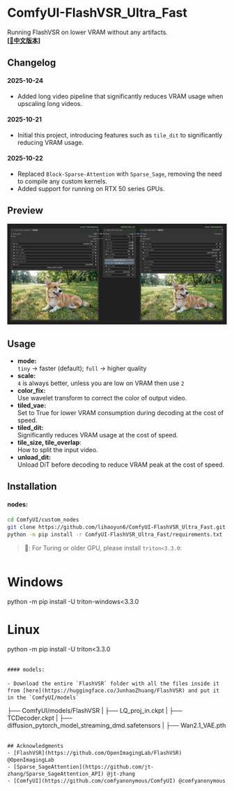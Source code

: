 # ComfyUI-FlashVSR_Ultra_Fast
Running FlashVSR on lower VRAM without any artifacts.   
**[[📃中文版本](./README_zh.md)]**

## Changelog
#### 2025-10-24
- Added long video pipeline that significantly reduces VRAM usage when upscaling long videos.

#### 2025-10-21
- Initial this project, introducing features such as `tile_dit` to significantly reducing VRAM usage.  

#### 2025-10-22
- Replaced `Block-Sparse-Attention` with `Sparse_Sage`, removing the need to compile any custom kernels.  
- Added support for running on RTX 50 series GPUs.

## Preview
![](./img/preview.jpg)

## Usage
- **mode:**  
`tiny` -> faster (default); `full` -> higher quality  
- **scale:**  
`4` is always better, unless you are low on VRAM then use `2`    
- **color_fix:**  
Use wavelet transform to correct the color of output video.  
- **tiled_vae:**  
Set to True for lower VRAM consumption during decoding at the cost of speed.  
- **tiled_dit:**  
Significantly reduces VRAM usage at the cost of speed.
- **tile\_size, tile\_overlap**:  
How to split the input video.  
- **unload_dit:**  
Unload DiT before decoding to reduce VRAM peak at the cost of speed.  

## Installation

#### nodes: 

```bash
cd ComfyUI/custom_nodes
git clone https://github.com/lihaoyun6/ComfyUI-FlashVSR_Ultra_Fast.git
python -m pip install -r ComfyUI-FlashVSR_Ultra_Fast/requirements.txt
```
> 📢: For Turing or older GPU, please install `triton<3.3.0`:  

> ```bash
# Windows
python -m pip install -U triton-windows<3.3.0
# Linux
python -m pip install -U triton<3.3.0
```

#### models:

- Download the entire `FlashVSR` folder with all the files inside it from [here](https://huggingface.co/JunhaoZhuang/FlashVSR) and put it in the `ComfyUI/models`

```
├── ComfyUI/models/FlashVSR
|     ├── LQ_proj_in.ckpt
|     ├── TCDecoder.ckpt
|     ├── diffusion_pytorch_model_streaming_dmd.safetensors
|     ├── Wan2.1_VAE.pth
```

## Acknowledgments
- [FlashVSR](https://github.com/OpenImagingLab/FlashVSR) @OpenImagingLab  
- [Sparse_SageAttention](https://github.com/jt-zhang/Sparse_SageAttention_API) @jt-zhang
- [ComfyUI](https://github.com/comfyanonymous/ComfyUI) @comfyanonymous
